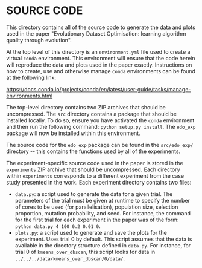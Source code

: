 SOURCE CODE
===========

This directory contains all of the source code to generate the data and plots
used in the paper "Evolutionary Dataset Optimisation: learning algorithm quality
through evolution".

At the top level of this directory is an ``environment.yml`` file used to create
a virtual ``conda`` environment. This environment will ensure that the code
herein will reproduce the data and plots used in the paper exactly. Instructions
on how to create, use and otherwise manage ``conda`` environments can be found
at the following link:

https://docs.conda.io/projects/conda/en/latest/user-guide/tasks/manage-environments.html

The top-level directory contains two ZIP archives that should be uncompressed.
The ``src`` directory contains a package that should be installed locally. To
do so, ensure you have activated the ``conda`` environment and then run the
following command: ``python setup.py install``. The ``edo_exp`` package will now
be installed within this environment.

The source code for the ``edo_exp`` package can be found in the ``src/edo_exp/``
directory -- this contains the functions used by all of the experiments.

The experiment-specific source code used in the paper is stored in the
``experiments`` ZIP archive that should be uncompressed. Each directory within
``experiments`` corresponds to a different experiment from the case study
presented in the work. Each experiment directory contains two files:

- ``data.py``: a script used to generate the data for a given trial. The
  parameters of the trial must be given at runtime to specify the number of
  cores to be used (for parallelisation), population size, selection proportion,
  mutation probability, and seed. For instance, the command for the first trial
  for each experiment in the paper was of the form:
  ``python data.py 4 100 0.2 0.01 0``.
- ``plots.py``: a script used to generate and save the plots for the experiment.
  Uses trial 0 by default. This script assumes that the data is available in the
  directory structure defined in ``data.py``. For instance, for trial 0 of
  ``kmeans_over_dbscan``, this script looks for data in
  ``../../../data/kmeans_over_dbscan/0/data/``.
